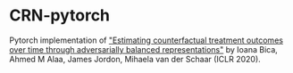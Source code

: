 # CRN-pytorch
Pytorch implementation of ["Estimating counterfactual treatment outcomes over time through adversarially balanced representations"](https://openreview.net/forum?id=BJg866NFvB) by Ioana Bica, Ahmed M Alaa, James Jordon, Mihaela van der Schaar (ICLR 2020).
